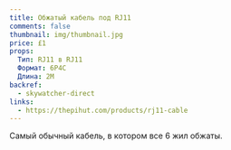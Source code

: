 ```yaml
---
title: Обжатый кабель под RJ11
comments: false
thumbnail: img/thumbnail.jpg
price: £1
props:
  Тип: RJ11 в RJ11
  Формат: 6P4C
  Длина: 2M
backref: 
  - skywatcher-direct
links:
  - https://thepihut.com/products/rj11-cable
---
```

Самый обычный кабель, в котором все 6 жил обжаты.